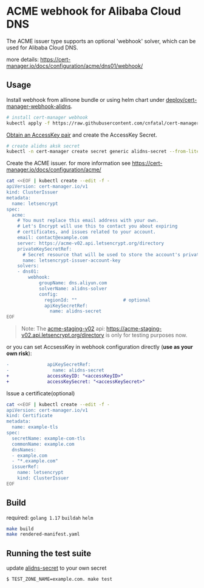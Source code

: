 # ACME webhook for Alibaba Cloud DNS

The ACME issuer type supports an optional 'webhook' solver, which can be used
for Alibaba Cloud DNS.

more details: https://cert-manager.io/docs/configuration/acme/dns01/webhook/

## Usage

Install webhook from allinone bundle or using helm chart under [deploy/cert-manager-webhook-alidns](deploy/cert-manager-webhook-alidns).

```sh
# install cert-manager webhook
kubectl apply -f https://raw.githubusercontent.com/cnfatal/cert-manager-webhook-alidns/main/deploy/rendered-manifest.yaml
```

[Obtain an AccessKey pair](https://www.alibabacloud.com/help/en/doc-detail/107708.htm) and create the AccessKey Secret.

```sh
# create alidns aksk secret
kubectl -n cert-manager create secret generic alidns-secret --from-literal="access-key=<AccessKey ID>" --from-literal="secret-key=<AccessKey Secret>"
```

Create the ACME issuer. for more information see <https://cert-manager.io/docs/configuration/acme/>

```sh
cat <<EOF | kubectl create --edit -f -
apiVersion: cert-manager.io/v1
kind: ClusterIssuer
metadata:
  name: letsencrypt
spec:
  acme:
    # You must replace this email address with your own.
    # Let's Encrypt will use this to contact you about expiring
    # certificates, and issues related to your account.
    email: contact@example.com
    server: https://acme-v02.api.letsencrypt.org/directory
    privateKeySecretRef:
      # Secret resource that will be used to store the account's private key.
      name: letsencrypt-issuer-account-key
    solvers:
    - dns01:
        webhook:
            groupName: dns.aliyun.com
            solverName: alidns-solver
            config:
              regionId: ""                 # optional
              apiKeySecretRef:
                name: alidns-secret
EOF
```

> Note: The [acme-staging-v02](https://letsencrypt.org/docs/staging-environment/#) api: <https://acme-staging-v02.api.letsencrypt.org/directory> is only for testing purposes now.

or you can set AccsessKey in webhook configuration directly (**use as your own risk**):

```diff
-              apiKeySecretRef:
-                name: alidns-secret
+              accessKeyID: "<accessKeyID>"
+              accessKeySecret: "<accessKeySecret>"
```

Issue a certificate(optional)

```sh
cat <<EOF | kubectl create --edit -f -
apiVersion: cert-manager.io/v1
kind: Certificate
metadata:
  name: example-tls
spec:
  secretName: example-com-tls
  commonName: example.com
  dnsNames:
  - example.com
  - "*.example.com"
  issuerRef:
    name: letsencrypt
    kind: ClusterIssuer
EOF
```

## Build

required: `golang 1.17` `buildah` `helm`

```sh
make build
make rendered-manifest.yaml
```

## Running the test suite

update [alidns-secret](testdata/alidns-solver/alidns-secret.yaml) to your own secret

```bash
$ TEST_ZONE_NAME=example.com. make test
```
